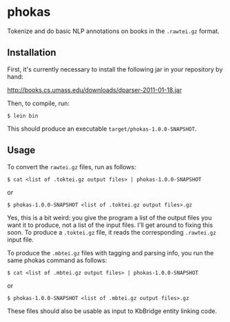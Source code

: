 # phokas

Tokenize and do basic NLP annotations on books in the `.rawtei.gz`
format.

## Installation

First, it's currently necessary to install the following jar in your
repository by hand:

http://books.cs.umass.edu/downloads/dparser-2011-01-18.jar

Then, to compile, run:

    $ lein bin

This should produce an executable `target/phokas-1.0.0-SNAPSHOT`.

## Usage

To convert the `rawtei.gz` files, run as follows:

    $ cat <list of .toktei.gz output files> | phokas-1.0.0-SNAPSHOT

or

    $ phokas-1.0.0-SNAPSHOT <list of .toktei.gz output files>.gz

Yes, this is a bit weird: you give the program a list of the output
files you want it to produce, not a list of the input files.  I'll get
around to fixing this soon.  To produce a `.toktei.gz` file, it reads
the corresponding `.rawtei.gz` input file.

To produce the `.mbtei.gz` files with tagging and parsing info, you
run the same phokas command as follows:

    $ cat <list of .mbtei.gz output files> | phokas-1.0.0-SNAPSHOT

or

    $ phokas-1.0.0-SNAPSHOT <list of .mbtei.gz output files>.gz

These files should also be usable as input to KbBridge entity linking
code.
